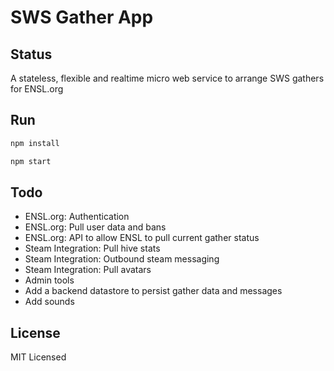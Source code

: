 # SWS Gather App

## Status

A stateless, flexible and realtime micro web service to arrange SWS gathers for ENSL.org

## Run

```bash
npm install

npm start
```

## Todo

- ENSL.org: Authentication
- ENSL.org: Pull user data and bans
- ENSL.org: API to allow ENSL to pull current gather status
- Steam Integration: Pull hive stats
- Steam Integration: Outbound steam messaging
- Steam Integration: Pull avatars
- Admin tools
- Add a backend datastore to persist gather data and messages
- Add sounds

## License

MIT Licensed
